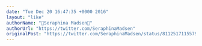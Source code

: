 ```yaml
---
date: "Tue Dec 20 16:47:35 +0000 2016"
layout: "like"
authorName: "🦋Seraphina Madsen🦋"
authorUrl: "https://twitter.com/SeraphinaMadsen"
originalPost: "https://twitter.com/SeraphinaMadsen/status/811251711557926919"
---
```

